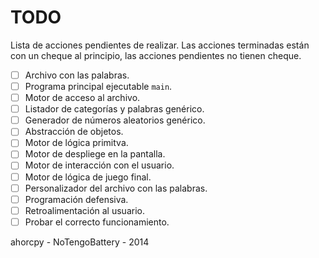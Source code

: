 TODO
====
Lista de acciones pendientes de realizar. Las acciones terminadas están con un cheque al principio, las acciones pendientes no tienen cheque.

- [ ] Archivo con las palabras.
- [ ] Programa principal ejecutable `main`.
- [ ] Motor de acceso al archivo.
- [ ] Listador de categorías y palabras genérico.
- [ ] Generador de números aleatorios genérico.
- [ ] Abstracción de objetos.
- [ ] Motor de lógica primitva.
- [ ] Motor de despliege en la pantalla.
- [ ] Motor de interacción con el usuario.
- [ ] Motor de lógica de juego final.
- [ ] Personalizador del archivo con las palabras.
- [ ] Programación defensiva.
- [ ] Retroalimentación al usuario.
- [ ] Probar el correcto funcionamiento.

ahorcpy - NoTengoBattery - 2014
